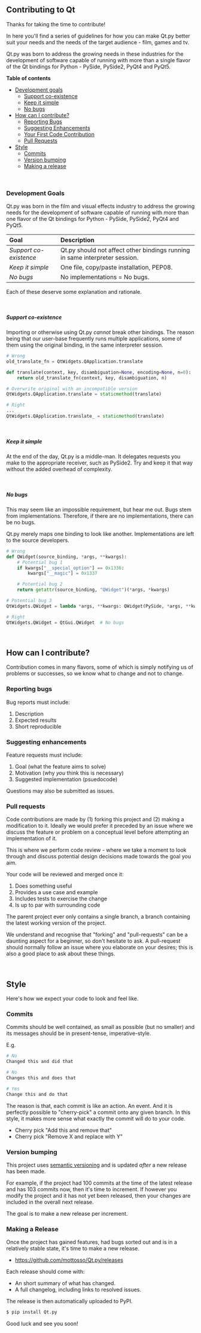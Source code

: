 ## Contributing to Qt

Thanks for taking the time to contribute!

In here you'll find a series of guidelines for how you can make Qt.py better suit your needs and the needs of the target audience - film, games and tv.

Qt.py was born to address the growing needs in these industries for the development of software capable of running with more than a single flavor of the Qt bindings for Python - PySide, PySide2, PyQt4 and PyQt5.

**Table of contents**

- [Development goals](#development-goals)
  - [Support co-existence](#support-co-existence)
  - [Keep it simple](#keep-it-simple)
  - [No bugs](#no-bugs)
- [How can I contribute?](#how-can-i-contribute)
  - [Reporting Bugs](#reporting-bugs)
  - [Suggesting Enhancements](#suggesting-enhancements)
  - [Your First Code Contribution](#your-first-code-contribution)
  - [Pull Requests](#pull-requests)
- [Style](#style)
  - [Commits](#commits)
  - [Version bumping](#version-bumping)
  - [Making a release](#making-a-release)

<br>

### Development Goals

Qt.py was born in the film and visual effects industry to address the growing needs for the development of software capable of running with more than one flavor of the Qt bindings for Python - PySide, PySide2, PyQt4 and PyQt5.

| Goal                      | Description
|:--------------------------|:---------------
| *Support co-existence* | Qt.py should not affect other bindings running in same interpreter session.
| *Keep it simple* | One file, copy/paste installation, PEP08.
| *No bugs* | No implementations = No bugs.

Each of these deserve some explanation and rationale.

<br>

##### Support co-existence

Importing or otherwise using Qt.py *cannot* break other bindings. The reason being that our user-base frequently runs multiple applications, some of them using the original binding, in the same interpreter session.

```python
# Wrong
old_translate_fn = QtWidgets.QApplication.translate

def translate(context, key, disambiguation=None, encoding=None, n=0):
    return old_translate_fn(context, key, disambiguation, n)

# Overwrite original with an incompatible version
QtWidgets.QApplication.translate = staticmethod(translate)
```

```python
# Right
...
QtWidgets.QApplication.translate_ = staticmethod(translate)
```

<br>

##### Keep it simple

At the end of the day, Qt.py is a middle-man. It delegates requests you make to the appropriate receiver, such as PySide2. Try and keep it that way without the added overhead of complexity.

<br>

##### No bugs

This may seem like an impossible requirement, but hear me out. Bugs stem from implementations. Therefore, if there are no implementations, there can be no bugs.

Qt.py merely maps one binding to look like another. Implementations are left to the source developers.

```python
# Wrong
def QWidget(source_binding, *args, **kwargs):
    # Potential bug 1
    if kwargs["__special_option"] == 0x1336:
        kwargs["__magic"] = 0x1337

    # Potential bug 2
    return getattr(source_binding, "QWidget")(*args, *kwargs)

# Potential bug 3
QtWidgets.QWidget = lambda *args, **kwargs: QWidget(PySide, *args, **kwargs)
```

```python
# Right
QtWidgets.QWidget = QtGui.QWidget  # No bugs
```

<br>

## How can I contribute?

Contribution comes in many flavors, some of which is simply notifying us of problems or successes, so we know what to change and not to change.

### Reporting bugs

Bug reports must include:

1. Description
2. Expected results
3. Short reproducible

### Suggesting enhancements

Feature requests must include:

1. Goal (what the feature aims to solve)
2. Motivation (why *you* think this is necessary)
3. Suggested implementation (psuedocode)

Questions may also be submitted as issues.

### Pull requests

Code contributions are made by (1) forking this project and (2) making a modification to it. Ideally we would prefer it preceded by an issue where we discuss the feature or problem on a conceptual level before attempting an implementation of it.

This is where we perform code review - where we take a moment to look through and discuss potential design decisions made towards the goal you aim.

Your code will be reviewed and merged once it:

1. Does something useful
1. Provides a use case and example
1. Includes tests to exercise the change
1. Is up to par with surrounding code

The parent project ever only contains a single branch, a branch containing the latest working version of the project.

We understand and recognise that "forking" and "pull-requests" can be a daunting aspect for a beginner, so don't hesitate to ask. A pull-request should normally follow an issue where you elaborate on your desires; this is also a good place to ask about these things.

<br>

## Style

Here's how we expect your code to look and feel like.

### Commits

Commits should be well contained, as small as possible (but no smaller) and its messages should be in present-tense, imperative-style.

E.g.

```bash
# No
Changed this and did that

# No
Changes this and does that

# Yes
Change this and do that
```

The reason is that, each commit is like an action. An event. And it is perfectly possible to "cherry-pick" a commit onto any given branch. In this style, it makes more sense what exactly the commit will do to your code.

- Cherry pick "Add this and remove that"
- Cherry pick "Remove X and replace with Y"

### Version bumping

This project uses [semantic versioning](http://semver.org/) and is updated *after* a new release has been made.

For example, if the project had 100 commits at the time of the latest release and has 103 commits now, then it's time to increment. If however you modify the project and it has not yet been released, then your changes are included in the overall next release.

The goal is to make a new release per increment.

### Making a Release

Once the project has gained features, had bugs sorted out and is in a relatively stable state, it's time to make a new release.

- https://github.com/mottosso/Qt.py/releases

Each release should come with:

- An short summary of what has changed.
- A full changelog, including links to resolved issues.
 
The release is then automatically uploaded to PyPI.

```bash
$ pip install Qt.py
```

Good luck and see you soon!

